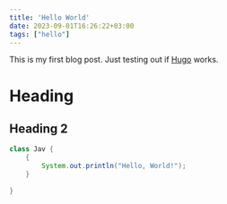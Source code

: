 ```yaml
---
title: 'Hello World'
date: 2023-09-01T16:26:22+03:00
tags: ["hello"]
---
```


This is my first blog post. Just testing out if [Hugo](https://gohugo.io/) works.

# Heading
## Heading 2

```java
class Jav {
    {
        System.out.println("Hello, World!");
    }
    
}
```
